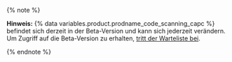 {% note %}

**Hinweis:** {% data variables.product.prodname_code_scanning_capc %} befindet sich derzeit in der Beta-Version und kann sich jederzeit verändern. Um Zugriff auf die Beta-Version zu erhalten, [tritt der Warteliste bei](https://github.com/features/security/advanced-security/signup).

{% endnote %}
